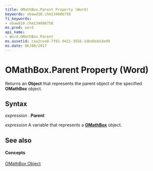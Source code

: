```yaml
---
title: OMathBox.Parent Property (Word)
keywords: vbawd10.chm134086758
f1_keywords:
- vbawd10.chm134086758
ms.prod: word
api_name:
- Word.OMathBox.Parent
ms.assetid: caa2cee0-7f01-9421-3556-1dbddeb5de99
ms.date: 06/08/2017
---
```



# OMathBox.Parent Property (Word)

Returns an **Object** that represents the parent object of the specified **OMathBox** object.


## Syntax

 _expression_ . **Parent**

 _expression_ A variable that represents a **[OMathBox](omathbox-object-word.md)** object.


## See also


#### Concepts


[OMathBox Object](omathbox-object-word.md)

